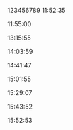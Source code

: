 123456789
11:52:35


11:55:00


13:15:55


14:03:59


14:41:47


15:01:55


15:29:07


15:43:52


15:52:53


